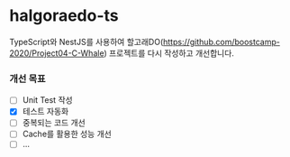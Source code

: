 # halgoraedo-ts

TypeScript와 NestJS를 사용하여 할고래DO(https://github.com/boostcamp-2020/Project04-C-Whale) 프로젝트를 다시 작성하고 개선합니다.

### 개선 목표
- [ ] Unit Test 작성
- [x] 테스트 자동화
- [ ] 중복되는 코드 개선
- [ ] Cache를 활용한 성능 개선
- [ ] ...

